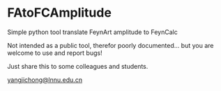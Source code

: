 # FAtoFCAmplitude
Simple python tool translate FeynArt amplitude to FeynCalc

Not intended as a public tool, therefor poorly documented... but you are welcome to use and report bugs!

Just share this to some colleagues and students.

yangjichong@lnnu.edu.cn
